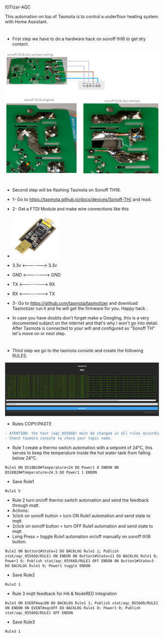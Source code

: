 IOTizar-AQC

This automation on top of Tasmota is to control a underfloor heating system with Home Assistant.
#
- Frist step we have to do a hardware hack on sonoff th16 to get dry contact.
<img src="./pictures/sonoff th16 conversion.jpg" width="600">

#
- Second step will be flashing Tasmota on Sonoff TH16.
- 1- Go to https://tasmota.github.io/docs/devices/Sonoff-TH/ and read.
- 2- Get a FTDI Module and make wire connections like this
- <img src="./pictures/ftdi_module.jpg" width="150"> 
- 3.3v <-------> 3.3v
- GND <--------> GND
- TX <---------> RX
- RX <---------> TX
 
- 3- Go to https://github.com/tasmota/tasmotizer and download Tasmotizer run it and he will get the firmware for you. Happy hack .

- In case you have doubts don't forget make a Googling, this is a very documented subject on the internet and that's why I won't go into detail.
After Tasmota is connected to your wifi and configured as "Sonoff TH" let's move on or next step.

#
- Third step we go to the tasmota console and create the following RULES.
<img src="./pictures/consola_tasmota.png">

- Rules COPY/PASTE
```diff
- ATENTION: the text (aqc_05566D) must be changed in all rules according to your "topic".
- Check tasmota console to check your topic name.
```
- Rule 1 create a thermo switch automation with a setpoint of 24°C, this serves to keep the temperature inside the hot water tank from falling below 24°C.

```
Rule1 ON DS18B20#Temperature<24 DO Power1 0 ENDON ON DS18B20#Temperature>24.5 DO Power1 1 ENDON
```
- Save Rule1 
```
Rule1 5
```
- Rule 2 turn on/off thermo switch automation and send the feedback through mqtt.
- Actions:
- 1click on sonoff button = turn ON Rule1 automation and send state to mqtt
- 2click on sonoff button = turn OFF Rule1 automation and send state to mqtt
- Long Press = toggle Rule1 automation on/off manually on sonoff th16 button.
```
Rule2 ON Button1#State=2 DO BACKLOG Rule1 1; Publish stat/aqc_05566D/RULE1 ON ENDON ON Button1#State=11 DO BACKLOG Rule1 0; Power1 0; Publish stat/aqc_05566D/RULE1 OFF ENDON ON Button1#State=3 DO BACKLOG Rule1 0; Power1 toggle ENDON
```
- Save Rule2
```
Rule2 1
```
- Rule 3 mqtt feedback for HA & NodeRED Integration
```
Rule3 ON EVENT#aqcON DO BACKLOG Rule1 1; Publish stat/aqc_05566D/RULE1 ON ENDON ON EVENT#aqcOFF DO BACKLOG Rule1 0; Power1 0; Publish stat/aqc_05566D/RULE1 OFF ENDON
```
- Save Rule3
```
Rule3 1
```






